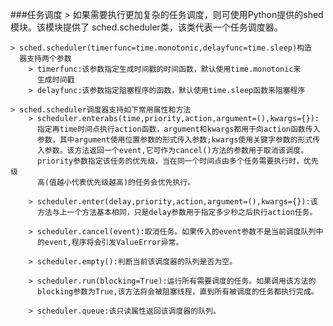 ###任务调度
	> 如果需要执行更加复杂的任务调度，则可使用Python提供的shed模块。该模块提供了
	  sched.scheduler类，该类代表一个任务调度器。

	> sched.scheduler(timerfunc=time.monotonic,delayfunc=time.sleep)构造
	  器支持两个参数
		> timerfunc:该参数指定生成时间戳的时间函数，默认使用time.monotonic来
		  生成时间戳
		> delayfunc:该参数指定阻塞程序的函数，默认使用time.sleep函数来阻塞程序
	
	> sched.scheduler调度器支持如下常用属性和方法
		> scheduler.enterabs(time,priority,action,argument=(),kwargs={}):
		  指定再time时间点执行action函数，argument和kwargs都用于向action函数传入
		  参数，其中argument使用位置参数的形式传入参数;kwargs使用关键字参数的形式传
		  入参数。该方法返回一个event,它可作为cancel()方法的参数用于取消该调度。
		  priority参数指定该任务的优先级，当在同一个时间点由多个任务需要执行时，优先级
		  高(值越小代表优先级越高)的任务会优先执行。

		> scheduler.enter(delay,priority,action,argument=(),kwargs={}):该
	      方法与上一个方法基本相同，只是delay参数用于指定多少秒之后执行action任务。

	    > scheduler.cancel(event):取消任务。如果传入的event参数不是当前调度队列中
	      的event,程序将会引发ValueError异常。

	    > scheduler.empty():判断当前该调度器的队列是否为空。

	    > scheduler.run(blocking=True):运行所有需要调度的任务。如果调用该方法的
	      blocking参数为True,该方法将会被阻塞线程，直到所有被调度的任务都执行完成。

	    > scheduler.queue:该只读属性返回该调度器的队列。 